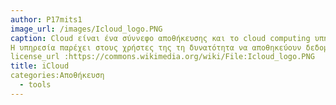 ```yaml
---
author: P17mits1
image_url: /images/Icloud_logo.PNG
caption: Cloud είναι ένα σύννεφο αποθήκευσης και το cloud computing υπηρεσιών  από την Apple Inc ξεκίνησε στις 12 Οκτωβρίου 2011. Από το Φεβρουάριο, 2016 , η υπηρεσία είχε 782 εκατομμύρια χρήστες. 
Η υπηρεσία παρέχει στους χρήστες της τη δυνατότητα να αποθηκεύουν δεδομένα όπως έγγραφα, φωτογραφίες και μουσική σε απομακρυσμένους διακομιστές για λήψη σε συσκευές iOS , macOS ή Windows , να μοιράζονται και να στέλνουν δεδομένα σε άλλους χρήστες και να διαχειρίζονται τις συσκευές Apple τους σε περίπτωση απώλειας ή κλοπής .
license_url :https://commons.wikimedia.org/wiki/File:Icloud_logo.PNG
title: iCloud
categories:Αποθήκευση
  - tools
---
```

